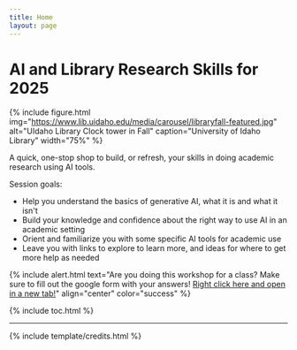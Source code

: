 ```yaml
---
title: Home
layout: page
---
```


# AI and Library Research Skills for 2025

{% include figure.html img="https://www.lib.uidaho.edu/media/carousel/libraryfall-featured.jpg" alt="UIdaho Library Clock tower in Fall" caption="University of Idaho Library" width="75%" %}

A quick, one-stop shop to build, or refresh, your skills in doing academic research using AI tools.

Session goals:
- Help you understand the basics of generative AI, what it is and what it isn't
- Build your knowledge and confidence about the right way to use AI in an academic setting
- Orient and familiarize you with some specific AI tools for academic use
- Leave you with links to explore to learn more, and ideas for where to get more help as needed

{% include alert.html text="Are you doing this workshop for a class? Make sure to fill out the google form with your answers! [Right click here and open in a new tab!](https://docs.google.com/forms/d/e/1FAIpQLSdBMLzqcvkQB8G4jp9GGQr9bfsm9TDED0K5in6eh6Cp7vRQyg/viewform?usp=sharing&ouid=112866992831532553930)" align="center" color="success" %}

{% include toc.html %}

------

{% include template/credits.html %}
 